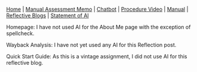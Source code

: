 [Home](index.md) | [Manual Assessment Memo](manual_assessment_memo.md) | [Chatbot](chatbot.md) | [Procedure Video](procedure_video.md) | [Manual](manual.md) | [Reflective Blogs](reflective_blogs.md) | [Statement of AI](AIstatement.md) 

Homepage: I have not used AI for the About Me page with the exception of spellcheck.

Wayback Analysis: I have not yet used any AI for this Reflection post. 

Quick Start Guide: As this is a vintage assignment, I did not use AI for this reflective blog.
